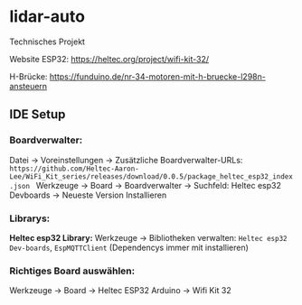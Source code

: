 # lidar-auto
Technisches Projekt

Website ESP32:  https://heltec.org/project/wifi-kit-32/ 

H-Brücke:  https://funduino.de/nr-34-motoren-mit-h-bruecke-l298n-ansteuern

## IDE Setup

### Boardverwalter:
Datei -> Voreinstellungen -> Zusätzliche Boardverwalter-URLs: 
`https://github.com/Heltec-Aaron-Lee/WiFi_Kit_series/releases/download/0.0.5/package_heltec_esp32_index.json
`
Werkzeuge -> Board -> Boardverwalter -> Suchfeld: Heltec esp32 Devboards  -> Neueste Version Installieren

### Librarys:
**Heltec esp32 Library:**
Werkzeuge -> Bibliotheken verwalten: 
`Heltec esp32 Dev-boards`,
`EspMQTTClient` 
(Dependencys immer mit installieren)

### Richtiges Board auswählen:
Werkzeuge -> Board -> Heltec ESP32 Arduino -> Wifi Kit 32
